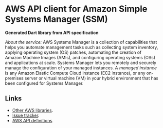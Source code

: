 # AWS API client for Amazon Simple Systems Manager (SSM)

**Generated Dart library from API specification**

*About the service:*
AWS Systems Manager is a collection of capabilities that helps you automate
management tasks such as collecting system inventory, applying operating
system (OS) patches, automating the creation of Amazon Machine Images
(AMIs), and configuring operating systems (OSs) and applications at scale.
Systems Manager lets you remotely and securely manage the configuration of
your managed instances. A <i>managed instance</i> is any Amazon Elastic
Compute Cloud instance (EC2 instance), or any on-premises server or virtual
machine (VM) in your hybrid environment that has been configured for Systems
Manager.

## Links

- [Other AWS libraries](https://github.com/agilord/aws_client/tree/master/generated).
- [Issue tracker](https://github.com/agilord/aws_client/issues).
- [AWS API definitions](https://github.com/aws/aws-sdk-js/tree/master/apis).

